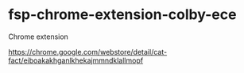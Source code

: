 # fsp-chrome-extension-colby-ece
Chrome extension 

https://chrome.google.com/webstore/detail/cat-fact/eiboakakhganlkhekajmmndklallmopf

